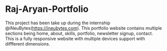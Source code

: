 # Raj-Aryan-Portfolio
This project has been take up during the internship @iNeuBytes(https://ineubytes.com).
This portfolio website contains multiple sections being home, about, skills, portfolio, newsletter signup, contact.
This is a fully responsive website with multiple devices support with diffferent dimensions.

